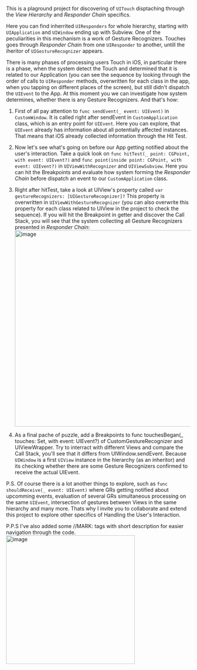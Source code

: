 This is a plaground project for discovering of `UITouch` disptaching through the *View Hierarchy* and *Responder Chain* specifics.

Here you can find inherrited `UIResponders` for whole hierarchy, starting with `UIApplication` and `UIWindow` ending up with Subview.
One of the peculiarities in this mechanism is a work of Gesture Recognizers. Touches goes through *Responder Chain* from one `UIResponder` to another,
untill the iheritor of `UIGestureRecognizer` appears.

There is many phases of processing users Touch in iOS, in particular there is a phase, when the system detect the Touch and determined that it is
related to our Application (you can see the sequence by looking through the order of calls to `UIResponder` methods, overwritten for each class in the app,
when you tapping on different places of the screen), but still didn't dispatch the `UIEvent` to the App. At this moment you we can investigate how system determines,
whether there is any Gesture Recognizers. And that's how:

1. First of all pay attention to `func sendEvent(_ event: UIEvent)` in `CustomWindow`. It is called right after sendEvent in `CustomApplication` class,
which is an entry point for `UIEvent`. Here you can explore, that `UIEvent` already has information about all potentially affected instances.
That means that iOS already collected information through the Hit Test.

2. Now let's see what's going on before our App getting notified about the user's interaction.
Take a quick look on `func hitTest(_ point: CGPoint, with event: UIEvent?)` and `func point(inside point: CGPoint, with event: UIEvent?)`
in `UIViewWithRecognizer` and `UIViewSubview`. Here you can hit the Breakpoints and evaluate how system forming the *Responder Chain*
before dispatch an event to our `CustomApplication` class.

3. Right after hitTest, take a look at UIView's property called `var gestureRecognizers: [UIGestureRecognizer]?`
This property is overwritten in `UIViewWithGestureRecognizer` (you can also overwrite this property for each class related to UIView
in the project to check the sequence). If you will hit the Breakpoint in getter and discover the Call Stack,
you will see that the system collecting all Gesture Recognizers presented in *Responder Chain*:
             <img width="536" alt="image" src="https://github.com/user-attachments/assets/04e25b33-af01-4577-ba32-b62dbb6cf7a1">

4. As a final pache of puzzle, add a Breakpoints to func touchesBegan(_ touches: Set<UITouch>, with event: UIEvent?) of CustomGestureRecognizer
and UIViewWrapper. Try to interract with different Views and compare the Call Stack, you'll see that it differs from UIWindow.sendEvent.
Because `UIWindow` is a first `UIView` instance in the hierarchy (as an inheritor) and its checking whether there are some Gesture Recognizers
confirmed to receive the actual UIEvent.

P.S. Of course there is a lot another things to explore, such as `func shouldReceive(_ event: UIEvent)` where GRs getting notified about upcomming
events, evaluation of several GRs simultaneous processing on the same `UIEvent`, intersection of gestures between Views in the same hierarchy
and many more. Thats why I invite you to collaborate and extend this project to explore other specifics of Handling the User's Interaction.

P.P.S I've also added some //MARK: tags with short description for easier navigation through the code.
            <img width="351" alt="image" src="https://github.com/user-attachments/assets/b88db32c-ab62-4cb8-9286-d07961779119">

